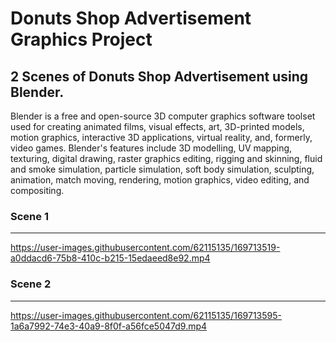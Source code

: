 # Donuts Shop Advertisement Graphics Project
2 Scenes of Donuts Shop Advertisement using Blender.
--------------------------
Blender is a free and open-source 3D computer graphics software toolset used for creating animated films,
visual effects, art, 3D-printed models, motion graphics, interactive 3D applications, virtual reality, and, 
formerly, video games.
Blender's features include 3D modelling, UV mapping, texturing, digital drawing, raster graphics editing, rigging and skinning, 
fluid and smoke simulation, particle simulation, soft body simulation, sculpting, animation, match moving, rendering, motion graphics, video editing, and compositing.

### Scene 1
--------------------------
https://user-images.githubusercontent.com/62115135/169713519-a0ddacd6-75b8-410c-b215-15edaeed8e92.mp4
### Scene 2
--------------------------
https://user-images.githubusercontent.com/62115135/169713595-1a6a7992-74e3-40a9-8f0f-a56fce5047d9.mp4

